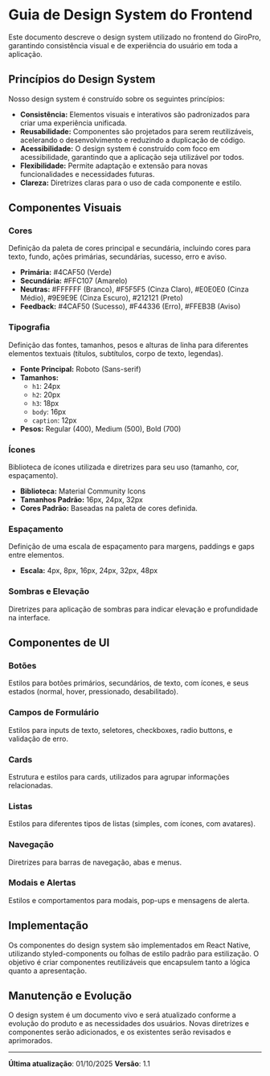 # Guia de Design System do Frontend

Este documento descreve o design system utilizado no frontend do GiroPro, garantindo consistência visual e de experiência do usuário em toda a aplicação.

## Princípios do Design System

Nosso design system é construído sobre os seguintes princípios:

*   **Consistência:** Elementos visuais e interativos são padronizados para criar uma experiência unificada.
*   **Reusabilidade:** Componentes são projetados para serem reutilizáveis, acelerando o desenvolvimento e reduzindo a duplicação de código.
*   **Acessibilidade:** O design system é construído com foco em acessibilidade, garantindo que a aplicação seja utilizável por todos.
*   **Flexibilidade:** Permite adaptação e extensão para novas funcionalidades e necessidades futuras.
*   **Clareza:** Diretrizes claras para o uso de cada componente e estilo.

## Componentes Visuais

### Cores

Definição da paleta de cores principal e secundária, incluindo cores para texto, fundo, ações primárias, secundárias, sucesso, erro e aviso.

*   **Primária:** #4CAF50 (Verde)
*   **Secundária:** #FFC107 (Amarelo)
*   **Neutras:** #FFFFFF (Branco), #F5F5F5 (Cinza Claro), #E0E0E0 (Cinza Médio), #9E9E9E (Cinza Escuro), #212121 (Preto)
*   **Feedback:** #4CAF50 (Sucesso), #F44336 (Erro), #FFEB3B (Aviso)

### Tipografia

Definição das fontes, tamanhos, pesos e alturas de linha para diferentes elementos textuais (títulos, subtítulos, corpo de texto, legendas).

*   **Fonte Principal:** Roboto (Sans-serif)
*   **Tamanhos:**
    *   `h1`: 24px
    *   `h2`: 20px
    *   `h3`: 18px
    *   `body`: 16px
    *   `caption`: 12px
*   **Pesos:** Regular (400), Medium (500), Bold (700)

### Ícones

Biblioteca de ícones utilizada e diretrizes para seu uso (tamanho, cor, espaçamento).

*   **Biblioteca:** Material Community Icons
*   **Tamanhos Padrão:** 16px, 24px, 32px
*   **Cores Padrão:** Baseadas na paleta de cores definida.

### Espaçamento

Definição de uma escala de espaçamento para margens, paddings e gaps entre elementos.

*   **Escala:** 4px, 8px, 16px, 24px, 32px, 48px

### Sombras e Elevação

Diretrizes para aplicação de sombras para indicar elevação e profundidade na interface.

## Componentes de UI

### Botões

Estilos para botões primários, secundários, de texto, com ícones, e seus estados (normal, hover, pressionado, desabilitado).

### Campos de Formulário

Estilos para inputs de texto, seletores, checkboxes, radio buttons, e validação de erro.

### Cards

Estrutura e estilos para cards, utilizados para agrupar informações relacionadas.

### Listas

Estilos para diferentes tipos de listas (simples, com ícones, com avatares).

### Navegação

Diretrizes para barras de navegação, abas e menus.

### Modais e Alertas

Estilos e comportamentos para modais, pop-ups e mensagens de alerta.

## Implementação

Os componentes do design system são implementados em React Native, utilizando styled-components ou folhas de estilo padrão para estilização. O objetivo é criar componentes reutilizáveis que encapsulem tanto a lógica quanto a apresentação.

## Manutenção e Evolução

O design system é um documento vivo e será atualizado conforme a evolução do produto e as necessidades dos usuários. Novas diretrizes e componentes serão adicionados, e os existentes serão revisados e aprimorados.

---

**Última atualização**: 01/10/2025
**Versão**: 1.1

